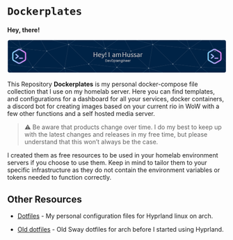 # `Dockerplates`

**Hey, there!**

![Header](./github-header-image.png)

This Repository **Dockerplates** is my personal docker-compose file collection that I use on my homelab server. Here you can find templates, and configurations for a dashboard for all your services, docker containers, a discord bot for creating images based on your current rio in WoW with a few other functions and a self hosted media server.

> :warning: Be aware that products change over time. I do my best to keep up with the latest changes and releases in my free time, but please understand that this won’t always be the case.

I created them as free resources to be used in your homelab environment servers if you choose to use them. Keep in mind to tailor them to your specific infrastructure as they do not contain the environment variables or tokens needed to function correctly.

## Other Resources

- [Dotfiles](https://github.com/somedayitwillend/hyprland_dotfiles) - My personal configuration files for Hyprland linux on arch.

- [Old dotfiles](https://github.com/somedayitwillend/sway-dotfiles) - Old Sway dotfiles for arch before I started using Hyprland.
